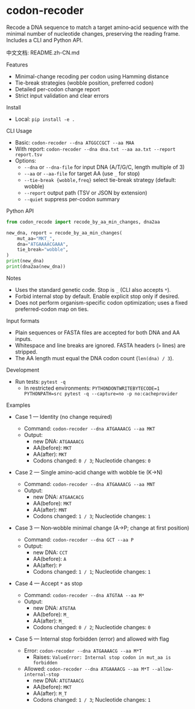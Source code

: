 codon-recoder
================

Recode a DNA sequence to match a target amino‑acid sequence with the minimal number of nucleotide changes, preserving the reading frame. Includes a CLI and Python API.

中文文档: README.zh-CN.md

Features
- Minimal-change recoding per codon using Hamming distance
- Tie-break strategies (wobble position, preferred codon)
- Detailed per-codon change report
- Strict input validation and clear errors

Install
- Local: `pip install -e .`

CLI Usage
- Basic: `codon-recoder --dna ATGGCCGCT --aa MAA`
- With report: `codon-recoder --dna dna.txt --aa aa.txt --report report.tsv`
- Options:
  - `--dna` or `--dna-file` for input DNA (A/T/G/C, length multiple of 3)
  - `--aa` or `--aa-file` for target AA (use `_` for stop)
  - `--tie-break {wobble,freq}` select tie-break strategy (default: wobble)
  - `--report` output path (TSV or JSON by extension)
  - `--quiet` suppress per-codon summary

Python API
```python
from codon_recode import recode_by_aa_min_changes, dna2aa

new_dna, report = recode_by_aa_min_changes(
    mut_aa="MKT_",
    dna="ATGAAAACGAAA",
    tie_break="wobble",
)
print(new_dna)
print(dna2aa(new_dna))
```

Notes
- Uses the standard genetic code. Stop is `_` (CLI also accepts `*`).
- Forbid internal stop by default. Enable explicit stop only if desired.
- Does not perform organism-specific codon optimization; uses a fixed preferred-codon map on ties.

Input formats
- Plain sequences or FASTA files are accepted for both DNA and AA inputs.
- Whitespace and line breaks are ignored. FASTA headers (`>` lines) are stripped.
- The AA length must equal the DNA codon count (`len(dna) / 3`).

Development
- Run tests: `pytest -q`
  - In restricted environments: `PYTHONDONTWRITEBYTECODE=1 PYTHONPATH=src pytest -q --capture=no -p no:cacheprovider`

Examples
- Case 1 — Identity (no change required)
  - Command: `codon-recoder --dna ATGAAAACG --aa MKT`
  - Output:
    - new DNA: `ATGAAAACG`
    - AA(before): `MKT`
    - AA(after): `MKT`
    - Codons changed: `0 / 3`; Nucleotide changes: `0`

- Case 2 — Single amino-acid change with wobble tie (K→N)
  - Command: `codon-recoder --dna ATGAAAACG --aa MNT`
  - Output:
    - new DNA: `ATGAACACG`
    - AA(before): `MKT`
    - AA(after): `MNT`
    - Codons changed: `1 / 3`; Nucleotide changes: `1`

- Case 3 — Non‑wobble minimal change (A→P; change at first position)
  - Command: `codon-recoder --dna GCT --aa P`
  - Output:
    - new DNA: `CCT`
    - AA(before): `A`
    - AA(after): `P`
    - Codons changed: `1 / 1`; Nucleotide changes: `1`

- Case 4 — Accept `*` as stop
  - Command: `codon-recoder --dna ATGTAA --aa M*`
  - Output:
    - new DNA: `ATGTAA`
    - AA(before): `M_`
    - AA(after): `M_`
    - Codons changed: `0 / 2`; Nucleotide changes: `0`

- Case 5 — Internal stop forbidden (error) and allowed with flag
  - Error: `codon-recoder --dna ATGAAAACG --aa M*T`
    - Raises: `ValueError: Internal stop codon in mut_aa is forbidden`
  - Allowed: `codon-recoder --dna ATGAAAACG --aa M*T --allow-internal-stop`
    - new DNA: `ATGTAAACG`
    - AA(before): `MKT`
    - AA(after): `M_T`
    - Codons changed: `1 / 3`; Nucleotide changes: `1`
